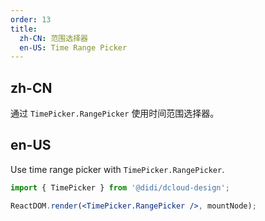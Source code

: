 ```yaml
---
order: 13
title:
  zh-CN: 范围选择器
  en-US: Time Range Picker
---
```


## zh-CN

通过 `TimePicker.RangePicker` 使用时间范围选择器。

## en-US

Use time range picker with `TimePicker.RangePicker`.

```jsx
import { TimePicker } from '@didi/dcloud-design';

ReactDOM.render(<TimePicker.RangePicker />, mountNode);
```
